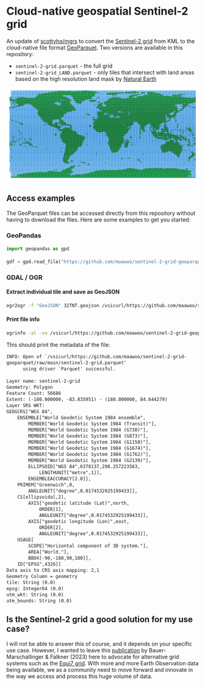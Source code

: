 # Cloud-native geospatial Sentinel-2 grid

An update of [scottyhq/mgrs](https://github.com/scottyhq/mgrs) to convert the 
[Sentinel-2 grid](https://sentinels.copernicus.eu/web/sentinel/missions/sentinel-2/data-products) 
from KML to the cloud-native file format [GeoParquet](https://github.com/opengeospatial/geoparquet). 
Two versions are available in this repository:
- `sentinel-2-grid.parquet` - the full grid
- `sentinel-2-grid_LAND.parquet` - only tiles that intersect with land areas based on the high resolution land mask by [Natural Earth]("https://github.com/nvkelso/natural-earth-vector/blob/v5.1.2/geojson/ne_10m_land.geojson")

![Sentinel-2 grid](overview.png)

## Access examples

The GeoParquet files can be accessed directly from this repository without having to download the files.
Here are some examples to get you started:

### GeoPandas

```python
import geopandas as gpd

gdf = gpd.read_file("https://github.com/maawoo/sentinel-2-grid-geoparquet/raw/main/sentinel-2-grid.parquet", engine="pyogrio")
```

### GDAL / OGR

#### Extract individual tile and save as GeoJSON

```bash
ogr2ogr -f "GeoJSON" 32TNT.geojson /vsicurl/https://github.com/maawoo/sentinel-2-grid-geoparquet/raw/main/sentinel-2-grid.parquet -sql "SELECT * FROM \"sentinel-2-grid\" WHERE tile = '32TNT'"
```

#### Print file info

```bash
ogrinfo -al -so /vsicurl/https://github.com/maawoo/sentinel-2-grid-geoparquet/raw/main/sentinel-2-grid.parquet
```
This should print the metadata of the file:

```
INFO: Open of `/vsicurl/https://github.com/maawoo/sentinel-2-grid-geoparquet/raw/main/sentinel-2-grid.parquet'
      using driver `Parquet' successful.

Layer name: sentinel-2-grid
Geometry: Polygon
Feature Count: 56686
Extent: (-180.000000, -83.835951) - (180.000000, 84.644279)
Layer SRS WKT:
GEOGCRS["WGS 84",
    ENSEMBLE["World Geodetic System 1984 ensemble",
        MEMBER["World Geodetic System 1984 (Transit)"],
        MEMBER["World Geodetic System 1984 (G730)"],
        MEMBER["World Geodetic System 1984 (G873)"],
        MEMBER["World Geodetic System 1984 (G1150)"],
        MEMBER["World Geodetic System 1984 (G1674)"],
        MEMBER["World Geodetic System 1984 (G1762)"],
        MEMBER["World Geodetic System 1984 (G2139)"],
        ELLIPSOID["WGS 84",6378137,298.257223563,
            LENGTHUNIT["metre",1]],
        ENSEMBLEACCURACY[2.0]],
    PRIMEM["Greenwich",0,
        ANGLEUNIT["degree",0.0174532925199433]],
    CS[ellipsoidal,2],
        AXIS["geodetic latitude (Lat)",north,
            ORDER[1],
            ANGLEUNIT["degree",0.0174532925199433]],
        AXIS["geodetic longitude (Lon)",east,
            ORDER[2],
            ANGLEUNIT["degree",0.0174532925199433]],
    USAGE[
        SCOPE["Horizontal component of 3D system."],
        AREA["World."],
        BBOX[-90,-180,90,180]],
    ID["EPSG",4326]]
Data axis to CRS axis mapping: 2,1
Geometry Column = geometry
tile: String (0.0)
epsg: Integer64 (0.0)
utm_wkt: String (0.0)
utm_bounds: String (0.0)
```

## Is the Sentinel-2 grid a good solution for my use case?

I will not be able to answer this of course, and it depends on your specific use case.
However, I wanted to leave this [publication](https://doi.org/10.1016/j.isprsjprs.2023.07.015) 
by Bauer-Marschallinger & Falkner (2023) here to advocate for alternative grid systems such
as the [Equi7 grid](https://github.com/TUW-GEO/Equi7Grid). With more and more Earth Observation
data being available, we as a community need to move forward and innovate in the way we access and
process this huge volume of data. 
